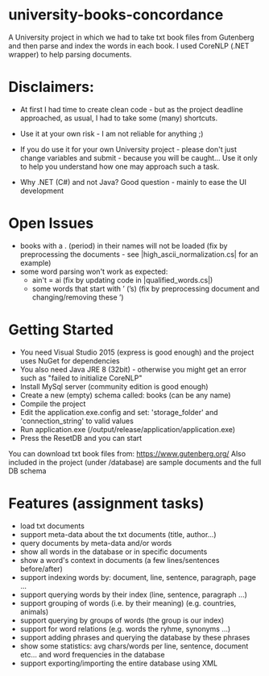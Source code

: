 # university-books-concordance
A University project in which we had to take txt book files from Gutenberg and 
then parse and index the words in each book.  I used CoreNLP (.NET wrapper) to 
help parsing documents.

# Disclaimers: 

- At first I had time to create clean code - but as the project 
deadline approached, as usual, I had to take some (many) shortcuts.

- Use it at your own risk - I am not reliable for anything ;)

- If you do use it for your own University project - please don't just change 
variables and submit - because you will be caught...  Use it only to help you
understand how one may approach such a task.

- Why .NET (C#) and not Java?  Good question - mainly to ease the UI development

# Open Issues
- books with a . (period) in their names will not be loaded (fix by 
preprocessing the documents - see |high_ascii_normalization.cs| for an example)
- some word parsing won't work as expected:
  - ain't = ai (fix by updating code in |qualified_words.cs|)
  - some words that start with ’ (’s) (fix by preprocessing document and 
changing/removing these ’)

# Getting Started
- You need Visual Studio 2015 (express is good enough) and the project uses 
NuGet for dependencies
- You also need Java JRE 8 (32bit) - otherwise you might get an error such as "failed to
  initialize CoreNLP"
- Install MySql server (community edition is good enough)
- Create a new (empty) schema called: books (can be any name)
- Compile the project
- Edit the application.exe.config and set:
    'storage_folder' and  'connection_string' to valid values
- Run application.exe (/output/release/application/application.exe)
- Press the ResetDB and you can start

You can download txt book files from: https://www.gutenberg.org/
Also included in the project (under /database) are sample documents and the 
full DB schema

# Features (assignment tasks)
- load txt documents
- support meta-data about the txt documents (title, author...)
- query documents by meta-data and/or words
- show all words in the database or in specific documents
- show a word's context in documents (a few lines/sentences before/after)
- support indexing words by: document, line, sentence, paragraph, page ...
- support querying words by their index (line, sentence, paragraph ...)
- support grouping of words (i.e. by their meaning) (e.g. countries, animals)
- support querying by groups of words (the group is our index)
- support for word relations (e.g. words the ryhme, synonyms ...)
- support adding phrases and querying the database by these phrases
- show some statistics: avg chars/words per line, sentence, document etc... and
word frequencies in the database
- support exporting/importing the entire database using XML
